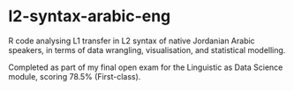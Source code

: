 # l2-syntax-arabic-eng
R code analysing L1 transfer in L2 syntax of native Jordanian Arabic speakers, in terms of data wrangling, visualisation, and statistical modelling.

Completed as part of my final open exam for the Linguistic as Data Science module, scoring 78.5% (First-class). 

